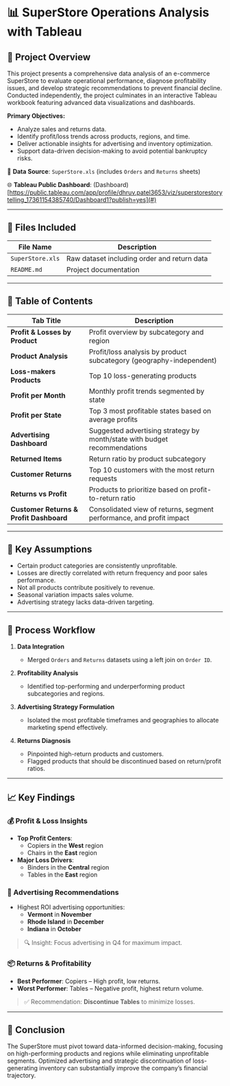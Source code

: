 # 📊 SuperStore Operations Analysis with Tableau

## 🚀 Project Overview

This project presents a comprehensive data analysis of an e-commerce SuperStore to evaluate operational performance, diagnose profitability issues, and develop strategic recommendations to prevent financial decline. Conducted independently, the project culminates in an interactive Tableau workbook featuring advanced data visualizations and dashboards.

**Primary Objectives:**
- Analyze sales and returns data.
- Identify profit/loss trends across products, regions, and time.
- Deliver actionable insights for advertising and inventory optimization.
- Support data-driven decision-making to avoid potential bankruptcy risks.

📎 **Data Source**: `SuperStore.xls` (includes `Orders` and `Returns` sheets)

🌐 **Tableau Public Dashboard**: (Dashboard) [https://public.tableau.com/app/profile/dhruv.patel3653/viz/superstorestorytelling_17361154385740/Dashboard1?publish=yes](#)

---

## 📁 Files Included

| File Name        | Description                                |
|------------------|--------------------------------------------|
| `SuperStore.xls` | Raw dataset including order and return data|
| `README.md`      | Project documentation                      |

---

## 🧭 Table of Contents

| Tab Title                        | Description                                                                 |
|----------------------------------|-----------------------------------------------------------------------------|
| **Profit & Losses by Product**  | Profit overview by subcategory and region                                  |
| **Product Analysis**            | Profit/loss analysis by product subcategory (geography-independent)        |
| **Loss-makers Products**        | Top 10 loss-generating products                                            |
| **Profit per Month**            | Monthly profit trends segmented by state                                   |
| **Profit per State**            | Top 3 most profitable states based on average profits                      |
| **Advertising Dashboard**       | Suggested advertising strategy by month/state with budget recommendations  |
| **Returned Items**              | Return ratio by product subcategory                                        |
| **Customer Returns**            | Top 10 customers with the most return requests                             |
| **Returns vs Profit**           | Products to prioritize based on profit-to-return ratio                     |
| **Customer Returns & Profit Dashboard** | Consolidated view of returns, segment performance, and profit impact     |

---

## 🧠 Key Assumptions

- Certain product categories are consistently unprofitable.
- Losses are directly correlated with return frequency and poor sales performance.
- Not all products contribute positively to revenue.
- Seasonal variation impacts sales volume.
- Advertising strategy lacks data-driven targeting.

---

## 🔧 Process Workflow

1. **Data Integration**  
   - Merged `Orders` and `Returns` datasets using a left join on `Order ID`.

2. **Profitability Analysis**  
   - Identified top-performing and underperforming product subcategories and regions.

3. **Advertising Strategy Formulation**  
   - Isolated the most profitable timeframes and geographies to allocate marketing spend effectively.

4. **Returns Diagnosis**  
   - Pinpointed high-return products and customers.
   - Flagged products that should be discontinued based on return/profit ratios.

---

## 📈 Key Findings

### 💰 Profit & Loss Insights
- **Top Profit Centers**:
  - Copiers in the **West** region
  - Chairs in the **East** region
- **Major Loss Drivers**:
  - Binders in the **Central** region
  - Tables in the **East** region

### 📢 Advertising Recommendations
- Highest ROI advertising opportunities:
  - **Vermont** in **November**
  - **Rhode Island** in **December**
  - **Indiana** in **October**

> 🔍 Insight: Focus advertising in Q4 for maximum impact.

### 📦 Returns & Profitability
- **Best Performer**: Copiers – High profit, low returns.
- **Worst Performer**: Tables – Negative profit, highest return volume.

> ✅ Recommendation: **Discontinue Tables** to minimize losses.

---

## 📌 Conclusion

The SuperStore must pivot toward data-informed decision-making, focusing on high-performing products and regions while eliminating unprofitable segments. Optimized advertising and strategic discontinuation of loss-generating inventory can substantially improve the company’s financial trajectory.
